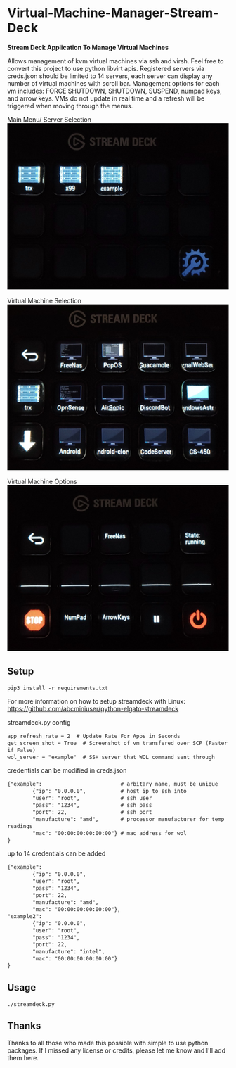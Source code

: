 # Virtual-Machine-Manager-Stream-Deck
**Stream Deck Application To Manage Virtual Machines**

Allows management of kvm virtual machines via ssh and virsh.  Feel free to convert this project to use python libvirt apis.  Registered servers via creds.json should be limited to 14 servers, each server can display any number of virtual machines with scroll bar.  Management options for each vm includes: FORCE SHUTDOWN, SHUTDOWN, SUSPEND, numpad keys, and arrow keys.  VMs do not update in real time and a refresh will be triggered when moving through the menus.

Main Menu/ Server Selection
![Pic](ReadMePictures/20210410_183652.jpg?raw=true "Title")

Virtual Machine Selection
![Pic](ReadMePictures/20210410_183438.jpg?raw=true "Title")

Virtual Machine Options
![Pic](ReadMePictures/20210410_183707.jpg?raw=true "Title")

## Setup

```
pip3 install -r requirements.txt
```
For more information on how to setup streamdeck with Linux: https://github.com/abcminiuser/python-elgato-streamdeck

streamdeck.py config
```
app_refresh_rate = 2  # Update Rate For Apps in Seconds
get_screen_shot = True  # Screenshot of vm transfered over SCP (Faster if False)
wol_server = "example"  # SSH server that WOL command sent through
```

credentials can be modified in creds.json
```
{"example":                         # arbitary name, must be unique
        {"ip": "0.0.0.0",           # host ip to ssh into
        "user": "root",             # ssh user
        "pass": "1234",             # ssh pass
        "port": 22,                 # ssh port
        "manufacture": "amd",       # processor manufacturer for temp readings
        "mac": "00:00:00:00:00:00"} # mac address for wol
}
```

up to 14 credentials can be added
```
{"example":                      
        {"ip": "0.0.0.0",        
        "user": "root",           
        "pass": "1234",           
        "port": 22,                 
        "manufacture": "amd",       
        "mac": "00:00:00:00:00:00"},
"example2":                         
        {"ip": "0.0.0.0",           
        "user": "root",             
        "pass": "1234",             
        "port": 22,                 
        "manufacture": "intel",       
        "mac": "00:00:00:00:00:00"}
}
```

## Usage

```
./streamdeck.py
```

## Thanks

Thanks to all those who made this possible with simple to use python packages.  If I missed any license or credits, please let me know and I'll add them here.
